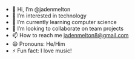 - 👋 Hi, I’m @jadenmelton
- 👀 I’m interested in technology 
- 🌱 I’m currently learning computer science
- 💞️ I’m looking to collaborate on team projects
- 📫 How to reach me jadenmelton8@gmail.com
- 😄 Pronouns: He/Him
- ⚡ Fun fact: I love music!

<!---
jadenmelton/jadenmelton is a ✨ special ✨ repository because its `README.md` (this file) appears on your GitHub profile.
You can click the Preview link to take a look at your changes.
--->
